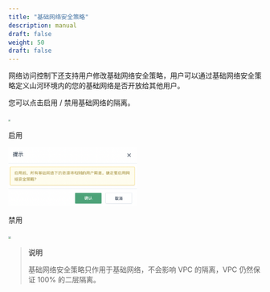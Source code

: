 ```yaml
---
title: "基础网络安全策略"
description: manual
draft: false
weight: 50
draft: false
---
```


网络访问控制下还支持用户修改基础网络安全策略，用户可以通过基础网络安全策略定义山河环境内的您的基础网络是否开放给其他用户。

您可以点击启用 / 禁用基础网络的隔离。

<img src="../../_images/create_acl_17.png" style="zoom:23%;" />

启用

<img src=".././_images/create_acl_18.png" style="zoom:33%;" />

禁用

<img src="../../_images/create_acl_19.png" style="zoom:33%;" />

>**说明**
>
>基础网络安全策略只作用于基础网络，不会影响 VPC 的隔离，VPC 仍然保证 100% 的二层隔离。

